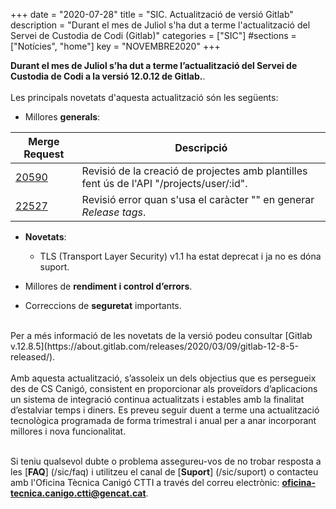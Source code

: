 +++
date        = "2020-07-28"
title       = "SIC. Actualització de versió Gitlab"
description = "Durant el mes de Juliol s'ha dut a terme l'actualització del Servei de Custodia de Codi (Gitlab)"
categories  = ["SIC"]
#sections    = ["Notícies", "home"]
key         = "NOVEMBRE2020"
+++

**Durant el mes de Juliol s’ha dut a terme l’actualització del Servei de Custodia de Codi a la versió 12.0.12 de Gitlab.**.
<br>
<br>
Les principals novetats d'aquesta actualització són les següents:
<br>

* Millores **generals**:

|Merge Request|Descripció|
|-----------|----------|
|[20590](https://gitlab.com/gitlab-org/gitlab/-/merge_requests/20590)|Revisió de la creació de projectes amb plantilles fent ús de l'API "/projects/user/:id".|
|[22527](https://gitlab.com/gitlab-org/gitlab/-/merge_requests/22527)|Revisió error quan s'usa el caràcter "\" en generar _Release tags_.|

* **Novetats**:
    * TLS (Transport Layer Security) v1.1 ha estat deprecat i ja no es dóna suport.

* Millores de **rendiment i control d’errors**.
* Correccions de **seguretat** importants.

<br>
Per a més informació de les novetats de la versió podeu consultar [Gitlab v.12.8.5](https://about.gitlab.com/releases/2020/03/09/gitlab-12-8-5-released/).
<br>
<br>
Amb aquesta actualització, s’assoleix un dels objectius que es persegueix des de CS Canigó, consistent en proporcionar als
proveïdors d’aplicacions un sistema de integració continua actualitzats i estables amb la finalitat d’estalviar temps i diners.
Es preveu seguir duent a terme una actualització tecnològica programada de forma trimestral i anual per a anar incorporant
millores i nova funcionalitat.
<br>
<br>

Si teniu qualsevol dubte o problema assegureu-vos de no trobar resposta a les [**FAQ**] (/sic/faq) i utilitzeu el canal
de [**Suport**] (/sic/suport) o contacteu amb l'Oficina Tècnica Canigó CTTI a través del correu electrònic: **oficina-tecnica.canigo.ctti@gencat.cat**.
